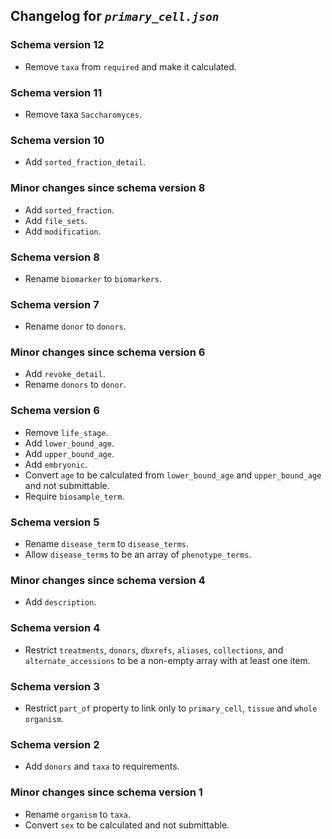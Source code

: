 ## Changelog for *`primary_cell.json`*

### Schema version 12

* Remove `taxa` from `required` and make it calculated.

### Schema version 11

* Remove taxa `Saccharomyces`.

### Schema version 10

* Add `sorted_fraction_detail`.

### Minor changes since schema version 8

* Add `sorted_fraction`.
* Add `file_sets`.
* Add `modification`.

### Schema version 8

* Rename `biomarker` to `biomarkers`.

### Schema version 7

* Rename `donor` to `donors`.

### Minor changes since schema version 6
* Add `revoke_detail`.
* Rename `donors` to `donor`.

### Schema version 6

* Remove `life_stage`.
* Add `lower_bound_age`.
* Add `upper_bound_age`.
* Add `embryonic`.
* Convert `age` to be calculated from `lower_bound_age` and `upper_bound_age` and not submittable.
* Require `biosample_term`.

### Schema version 5

* Rename `disease_term` to `disease_terms`.
* Allow `disease_terms` to be an array of `phenotype_terms`.

### Minor changes since schema version 4

* Add `description`.

### Schema version 4

* Restrict `treatments`, `donors`, `dbxrefs`, `aliases`, `collections`, and `alternate_accessions` to be a non-empty array with at least one item.

### Schema version 3

* Restrict `part_of` property to link only to `primary_cell`, `tissue` and `whole organism`.

### Schema version 2

* Add `donors` and `taxa` to requirements.

### Minor changes since schema version 1

* Rename `organism` to `taxa`.
* Convert `sex` to be calculated and not submittable.
